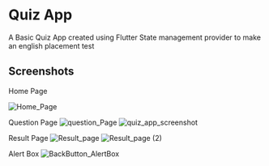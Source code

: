 # Quiz App 

A Basic Quiz App created using Flutter State management provider to make an english placement test

## Screenshots
Home Page

![Home_Page](https://user-images.githubusercontent.com/105491470/199192136-b7bbbb13-ea13-413a-8639-343435edb089.png)

Question Page
![question_Page](https://user-images.githubusercontent.com/105491470/199192143-d147c017-ddae-4206-9c57-683072cf9dcc.png)
![quiz_app_screenshot](https://user-images.githubusercontent.com/105491470/199192157-df84b7b9-6ecb-47d0-86f2-9a3d0392dfab.png)

Result Page
![Result_page](https://user-images.githubusercontent.com/105491470/199192164-2a82fb0f-602d-47fc-b68d-098ed1d9ef05.png)
![Result_page (2)](https://user-images.githubusercontent.com/105491470/199192174-4de0edf4-389b-4cf1-b293-89652a2b1e07.png)

Alert Box
![BackButton_AlertBox](https://user-images.githubusercontent.com/105491470/199192245-7db20a5c-5993-4e75-ae20-9eb7007d394f.png)

